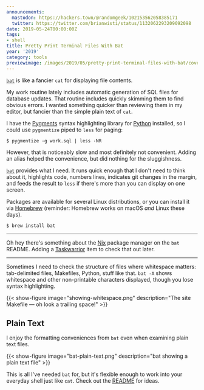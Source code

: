 ```yaml
---
announcements:
  mastodon: https://hackers.town/@randomgeek/102153562058385171
  twitter: https://twitter.com/brianwisti/status/1132062293209092098
date: 2019-05-24T00:00:00Z
tags:
- shell
title: Pretty Print Terminal Files With Bat
year: '2019'
category: tools
previewimage: /images/2019/05/pretty-print-terminal-files-with-bat/cover.png
---
```



[`bat`][] is like a fancier `cat` for displaying file contents.

[`bat`]: https://github.com/sharkdp/bat

<!-- TEASER_END -->

My work routine lately includes automatic generation of SQL files for
database updates. That routine includes quickly skimming them to find obvious
errors. I wanted something quicker than reviewing them in my editor, but fancier
than the simple plain text of `cat`.

I have the [Pygments][] syntax highlighting library for [Python][] installed, so I
could use `pygmentize` piped to `less` for paging:

``` shell
$ pygmentize -g work.sql | less -NR
```

However, that is noticeably slow and most definitely not convenient.  Adding an
alias helped the convenience, but did nothing for the sluggishness.

[Pygments]: http://pygments.org/
[Python]: /tags/python

[`bat`][] provides what I need. It runs quick enough that I don't need to
think about it, highlights code, numbers lines, indicates git changes in the
margin, and feeds the result to `less` if there's more than you can display on
one screen.

[`bat`]: https://github.com/sharkdp/bat

Packages are available for several Linux distributions, or you can install it
via [Homebrew][] (reminder: Homebrew works on macOS *and* Linux these days).

[Homebrew]: https://brew.sh/

``` shell
$ brew install bat
```

****

Oh hey there's something about the [Nix][] package manager on the `bat`
README. Adding a [Taskwarrior][] item to check that out later.

****

[Nix]: https://nixos.org/nix/
[Taskwarrior]: /tags/taskwarrior

Sometimes I need to check the structure of files where whitespace matters:
tab-delimited files, Makefiles, Python, stuff like that. `bat -A` shows
whitespace and other non-printable characters displayed, though you lose syntax
highlighting.

{{< show-figure
    image="showing-whitespace.png"
    description="The site Makefile — oh look a trailing space!" >}}

## Plain Text

I enjoy the formatting conveniences from `bat` even when examining plain text
files.

{{< show-figure
    image="bat-plain-text.png"
    description="bat showing a plain text file" >}}

This is all I've needed `bat` for, but it's flexible enough to work into your
everyday shell just like `cat`. Check out the [README][] for ideas.

[README]: https://github.com/sharkdp/bat

